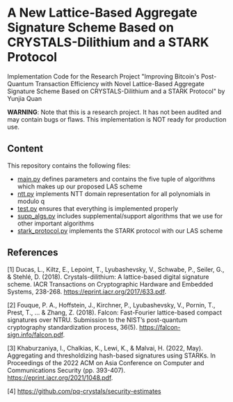 # A New Lattice-Based Aggregate Signature Scheme Based on CRYSTALS-Dilithium and a STARK Protocol
Implementation Code for the Research Project "Improving Bitcoin's Post-Quantum Transaction Efficiency with Novel Lattice-Based Aggregate Signature Scheme Based on CRYSTALS-Dilithium and a STARK Protocol" by Yunjia Quan

**WARNING**: Note that this is a research project. It has not been audited and may contain bugs or flaws. This implementation is NOT ready for production use.

## Content
This repository contains the following files: 
- [main.py](main.py) defines parameters and contains the five tuple of algorithms which makes up our proposed LAS scheme
- [ntt.py](ntt.py) implements NTT domain representation for all polynomials in modulo q
- [test.py](test.py) ensures that everything is implemented properly
- [supp_algs.py](supp_algs.py) includes supplemental/support algorithms that we use for other important algorithms
- [stark_protocol.py](stark_protocol.py) implements the STARK protocol with our LAS scheme

## References
[1] Ducas, L., Kiltz, E., Lepoint, T., Lyubashevsky, V., Schwabe, P., Seiler, G., & Stehlé, D. (2018). Crystals-dilithium: A lattice-based digital signature scheme. IACR Transactions on Cryptographic Hardware and Embedded Systems, 238-268. https://eprint.iacr.org/2017/633.pdf.

[2] Fouque, P. A., Hoffstein, J., Kirchner, P., Lyubashevsky, V., Pornin, T., Prest, T., ... & Zhang, Z. (2018). Falcon: Fast-Fourier lattice-based compact signatures over NTRU. Submission to the NIST’s post-quantum cryptography standardization process, 36(5). https://falcon-sign.info/falcon.pdf.

[3] Khaburzaniya, I., Chalkias, K., Lewi, K., & Malvai, H. (2022, May). Aggregating and thresholdizing hash-based signatures using STARKs. In Proceedings of the 2022 ACM on Asia Conference on Computer and Communications Security (pp. 393-407). https://eprint.iacr.org/2021/1048.pdf.

[4] https://github.com/pq-crystals/security-estimates
